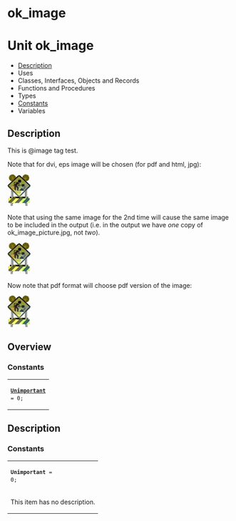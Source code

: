 # ok\_image


# Unit ok\_image

- [Description](#PasDoc-Description)
- Uses
- Classes, Interfaces, Objects and Records
- Functions and Procedures
- Types
- [Constants](#PasDoc-Constants)
- Variables

<span id="PasDoc-Description"/>

## Description
This is @image tag test.</p>
<p>


Note that for dvi, eps image will be chosen (for pdf and html, jpg):

<img src="image_0.jpg" alt="ok_image_picture" />

Note that using the same image for the 2nd time will cause the same image to be included in the output (i.e. in the output we have *one* copy of ok\_image\_picture.jpg, not *two*).

<img src="image_0.jpg" alt="ok_image_picture" />

Now note that pdf format will choose pdf version of the image:

<img src="image_0.jpg" alt="ok_image_picture" /><span id="PasDoc-Uses"/>

## Overview

### Constants
<span id="PasDoc-Constants"/>


<table>
<tr>

<td>

<code><strong><a href="ok_image.md#Unimportant">Unimportant</a></strong> = 0;</code>
</td>
</tr>
</table>

## Description

### Constants

<table>
<tr>

<td>

<span id="Unimportant"/><code><strong>Unimportant</strong> = 0;</code>
</td>
</tr>
<tr><td colspan="1">

This item has no description.



</td></tr>
</table>
